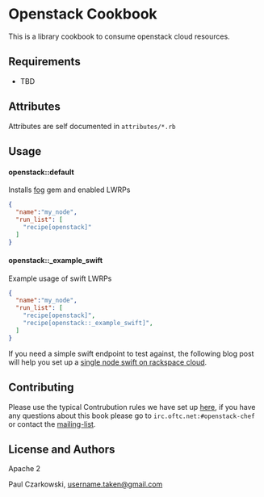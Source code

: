 Openstack Cookbook
==================

This is a library cookbook to consume openstack cloud resources.

Requirements
------------

- TBD

Attributes
----------

Attributes are self documented in `attributes/*.rb`

Usage
-----
#### openstack::default

Installs [fog](http://fog.io) gem and enabled LWRPs

```json
{
  "name":"my_node",
  "run_list": [
    "recipe[openstack]"
  ]
}
```

#### openstack::_example_swift

Example usage of swift LWRPs

```json
{
  "name":"my_node",
  "run_list": [
    "recipe[openstack]",
    "recipe[openstack::_example_swift]",
  ]
}
```

If you need a simple swift endpoint to test against, the following blog post will help you set up a [single node swift on rackspace cloud](http://blog.phymata.com/2013/02/18/swift-only-with-openstack-devstack-on-the-rackspace-cloud/).

Contributing
------------

Please use the typical Contrubution rules we have set up [here](https://wiki.openstack.org/wiki/Chef/GettingStarted#Contributing_to_the_OpenStack_Chef_Cookbooks),
if you have any questions about this book please go to `irc.oftc.net:#openstack-chef` or contact the [mailing-list](http://groups.google.com/group/opscode-chef-openstack).

License and Authors
-------------------

Apache 2

Paul Czarkowski,  username.taken@gmail.com
